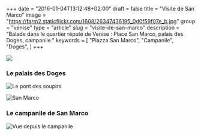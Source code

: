 +++
date = "2016-01-04T13:12:48+02:00"
draft = false
title = "Visite de San Marco"
image = "https://farm2.staticflickr.com/1608/26347436195_0d0f59f07e_b.jpg"
group = "venise"
type = "article"
slug = "visite-de-san-marco"
description = "Balade dans le quartier réputé de Venise : Place San Marco, palais des Doges, campanile."
keywords = [
	"Piazza San Marco",
	"Campanile",
	"Doges",
	]
+++

![](https://farm2.staticflickr.com/1608/26347436195_0d0f59f07e_b.jpg)



### Le palais des Doges


![Le pont des soupirs](https://farm6.staticflickr.com/5710/23463400255_6ac2df3e02_b.jpg)


![San Marco](https://farm1.staticflickr.com/744/22836139423_4d41424d8f_b.jpg)


### Le campanile de San Marco
![Vue depuis le campanile](https://farm2.staticflickr.com/1669/25742477684_92e0504390_b.jpg)
